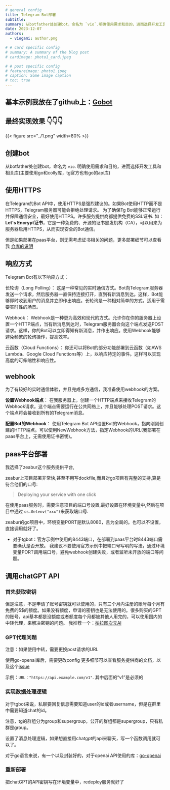 ```yaml
---
# general config
title: Telegram Bot部署
subtitle: 
summary: 从botfather处创建bot，命名为 `vio`.明确使用需求和目的，进而选择开发工具和相关库(主要使用go和colly库，tg官方也有go的api库)
date: 2023-12-07
authors:
  - viogami: author.png

# # card specific config
# summary: A summary of the blog post
# cardimage: photo1_card.jpeg

# # post specific config
# featureimage: photo1.jpeg
# caption: Some image caption
# toc: true
---
```

## 基本示例我放在了github上：[Gobot][1]

## 最终实现效果 👇👇👇

{{< figure src="../1.png" width=80% >}}

## 创建bot

从botfather处创建bot，命名为 `vio`.
明确使用需求和目的，进而选择开发工具和相关库(主要使用go和colly库，tg官方也有go的api库)

## 使用HTTPS

在Telegram的Bot API中，使用HTTPS是强烈建议的。如果Bot使用HTTP而不是HTTPS，Telegram服务器可能会拒绝处理请求。
为了确保Tg Bot能够正常运行并保障通信安全，最好使用HTTPS。许多服务提供商都提供免费的SSL证书.
如：**Let's Encrypt证书**，它是一种免费的、开源的证书颁发机构（CA），可以用来为服务器启用HTTPS，从而实现安全的Bot通信。

但是如果部署在paas平台，则无需考虑证书相关的问题，更多部署细节可以查看我 [仓库的说明][3]

## 响应方式

Telegram Bot有以下响应方式：

长轮询（Long Polling）： 这是一种常见的实时通信方式。Bot向Telegram服务器发送一个请求，然后服务器一直保持连接打开，直到有新消息到达。这样，Bot能够即时收到用户的消息并立即作出响应。长轮询是一种相对简单的方式，适用于需要实时性的场景。

Webhook： Webhook是一种更为高效和现代的方式。允许你在你的服务器上设置一个HTTP端点，当有新消息到达时，Telegram服务器会向这个端点发送POST请求。这样，你的Bot可以立即得知有新消息，并作出响应。使用Webhook能够避免频繁的轮询操作，提高效率。

云函数（Cloud Functions）： 你还可以将Bot的部分功能部署到云函数（如AWS Lambda、Google Cloud Functions等）上，以响应特定的事件。这样可以实现高度的可伸缩性和响应性。

## webhook

为了有较好的实时通信体验，并且完成多方通信，我准备使用webhook的方案。

**设置Webhook端点**： 在我服务器上，创建一个HTTP端点来接收Telegram的Webhook请求。这个端点需要运行在公共网络上，并且能够处理POST请求。这个端点将会接收到所有的Telegram消息。

**配置Bot的Webhook**： 使用Telegram Bot API设置Bot的Webhook，指向刚刚创建的HTTP端点。可以使用NewWebhook方法，指定Webhook的URL(我部署在paas平台上，无需使用证书密钥)。

## paas平台部署

我选择了zeabur这个服务提供平台,

zeabur上项目部署非常快,甚至不用写dockfile,而且对go项目有完整的支持,算是符合他们的口号:

> Deploying your service with one click

在使用paas服务时，需要注意项目的端口号设置,最好设置在环境变量中,然后在项目中通过 `os.Getenv("xxx")`来获取端口号.

zeabur的go项目中，环境变量PORT是默认8080，且为全局的。也可以不设置，直接调用就好了。

- 对于tgbot：官方示例中使用的8443端口，在部署到paas平台时8443端口需要确认是否开放。 我建议不要使用官方示例中把端口号写明的写法，通过环境变量PORT调用端口号，避免webhook创建失败，或者监听未开放的端口等问题。

## 调用chatGPT API

### 首先获取密钥

但是注意，不是申请了账号密钥就可以使用的，只有三个月内注册的账号每个月有免费的5$的额度。如果没有额度，申请的密钥也是无法使用的。很多购买的GPT的账号，api基本都是没额度或者额度每个月都被其他人用完的，可以使用国内的中转代理，来解决密钥的问题。 我推荐一个：[柏拉图次元Al][4]

### GPT代理问题

注意：如果使用中转，需要更换post请求的URL

使用go-openai库后，需要更改config
更多细节可以查看服务提供商的文档，以及这个[issue][5]

示例：`URL："https://api.example.com/v1"`.
其中后面的“v1”是必须的

### 实现数据处理逻辑

对于tgbot来说，私聊要回复信息需要知道user的id或者username，但是在群里中需要知道chat的id。

注意，tg的群组分为group和supergroup，公开的群组都是supergroup，只有私群是group。

设置了消息处理逻辑，如果想直接用chatgpt的api来聊天，写一个函数调用就可以了。

对于go语言来说，有一个以及封装好的，对于openai API使用的库：[go-openai][6]

### 重新部署

把chatGPT的API密钥写在环境变量中，redeploy服务就好了

  [1]: https://github.com/viogami/viogo
  [3]: https://github.com/viogami/viogo#%E8%AF%81%E4%B9%A6%E9%97%AE%E9%A2%98
  [4]: https://one-api.bltcy.top/
  [5]: https://github.com/sashabaranov/go-openai/issues/513#issuecomment-1851585302
  [6]: https://github.com/sashabaranov/go-openai

<script src="https://giscus.app/client.js"
        data-repo="viogami/blog"
        data-repo-id="R_kgDOORWDyA"
        data-category="Announcements"
        data-category-id="DIC_kwDOORWDyM4Conxc"
        data-mapping="pathname"
        data-strict="0"
        data-reactions-enabled="1"
        data-emit-metadata="0"
        data-input-position="top"
        data-theme="preferred_color_scheme"
        data-lang="zh-CN"
        crossorigin="anonymous"
        async>
</script>
